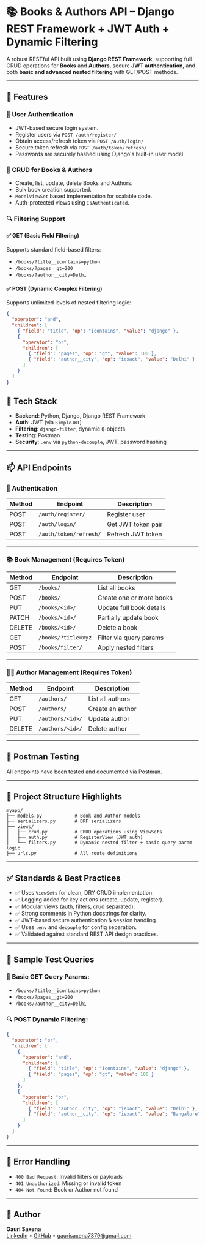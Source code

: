 # 📚 Books & Authors API – Django REST Framework + JWT Auth + Dynamic Filtering
A robust RESTful API built using **Django REST Framework**, supporting full CRUD operations for **Books** and **Authors**, secure **JWT authentication**, and both **basic and advanced nested filtering** with GET/POST methods.

---

## 🚀 Features

### 🔐 User Authentication
- JWT-based secure login system.
- Register users via `POST /auth/register/`
- Obtain access/refresh token via `POST /auth/login/`
- Secure token refresh via `POST /auth/token/refresh/`
- Passwords are securely hashed using Django's built-in user model.

### 📖 CRUD for Books & Authors
- Create, list, update, delete Books and Authors.
- Bulk book creation supported.
- `ModelViewSet` based implementation for scalable code.
- Auth-protected views using `IsAuthenticated`.

### 🔍 Filtering Support
#### ✅ GET (Basic Field Filtering)
Supports standard field-based filters:
- `/books/?title__icontains=python`
- `/books/?pages__gt=200`
- `/books/?author__city=Delhi`

#### ✅ POST (Dynamic Complex Filtering)
Supports unlimited levels of nested filtering logic:
```json
{
  "operator": "and",
  "children": [
    { "field": "title", "op": "icontains", "value": "django" },
    {
      "operator": "or",
      "children": [
        { "field": "pages", "op": "gt", "value": 100 },
        { "field": "author__city", "op": "iexact", "value": "Delhi" }
      ]
    }
  ]
}
```
## 🧰 Tech Stack

- **Backend**: Python, Django, Django REST Framework  
- **Auth**: JWT (via `SimpleJWT`)  
- **Filtering**: `django-filter`, dynamic `Q`-objects  
- **Testing**: Postman  
- **Security**: `.env` via `python-decouple`, JWT, password hashing  

---

## 📫 API Endpoints

### 🔐 Authentication

| Method | Endpoint                 | Description         |
|--------|--------------------------|---------------------|
| POST   | `/auth/register/`        | Register user       |
| POST   | `/auth/login/`           | Get JWT token pair  |
| POST   | `/auth/token/refresh/`   | Refresh JWT token   |

---

### 📚 Book Management (Requires Token)

| Method | Endpoint              | Description               |
|--------|-----------------------|---------------------------|
| GET    | `/books/`             | List all books            |
| POST   | `/books/`             | Create one or more books  |
| PUT    | `/books/<id>/`        | Update full book details  |
| PATCH  | `/books/<id>/`        | Partially update book     |
| DELETE | `/books/<id>/`        | Delete a book             |
| GET    | `/books/?title=xyz`   | Filter via query params   |
| POST   | `/books/filter/`      | Apply nested filters      |

---

### 👨‍💼 Author Management (Requires Token)

| Method | Endpoint              | Description        |
|--------|-----------------------|--------------------|
| GET    | `/authors/`           | List all authors   |
| POST   | `/authors/`           | Create an author   |
| PUT    | `/authors/<id>/`      | Update author      |
| DELETE | `/authors/<id>/`      | Delete author      |

---

## 📸 Postman Testing

All endpoints have been tested and documented via Postman.  

---

## 📂 Project Structure Highlights

```
myapp/
├── models.py            # Book and Author models
├── serializers.py       # DRF serializers
├── views/
│   ├── crud.py          # CRUD operations using ViewSets
│   ├── auth.py          # RegisterView (JWT auth)
│   └── filters.py       # Dynamic nested filter + basic query param logic
├── urls.py              # All route definitions
```

---

## ✅ Standards & Best Practices

- ✅ Uses `ViewSets` for clean, DRY CRUD implementation.
- ✅ Logging added for key actions (create, update, register).
- ✅ Modular views (auth, filters, crud separated).
- ✅ Strong comments in Python docstrings for clarity.
- ✅ JWT-based secure authentication & session handling.
- ✅ Uses `.env` and `decouple` for config separation.
- ✅ Validated against standard REST API design practices.

---

## 🧪 Sample Test Queries

### 🔎 Basic GET Query Params:

- `/books/?title__icontains=python`
- `/books/?pages__gt=200`
- `/books/?author__city=Delhi`

### 🔍 POST Dynamic Filtering:

```json
{
  "operator": "or",
  "children": [
    {
      "operator": "and",
      "children": [
        { "field": "title", "op": "icontains", "value": "django" },
        { "field": "pages", "op": "gt", "value": 100 }
      ]
    },
    {
      "operator": "or",
      "children": [
        { "field": "author__city", "op": "iexact", "value": "Delhi" },
        { "field": "author__city", "op": "iexact", "value": "Bangalore" }
      ]
    }
  ]
}
```

---

## 📛 Error Handling

- `400 Bad Request`: Invalid filters or payloads  
- `401 Unauthorized`: Missing or invalid token  
- `404 Not Found`: Book or Author not found  

---

## 🧠 Author

**Gauri Saxena**  
[LinkedIn](https://www.linkedin.com/in/gaurisaxena02/) • [GitHub](https://github.com/gauri02saxena) • gaurisaxena7379@gmail.com


